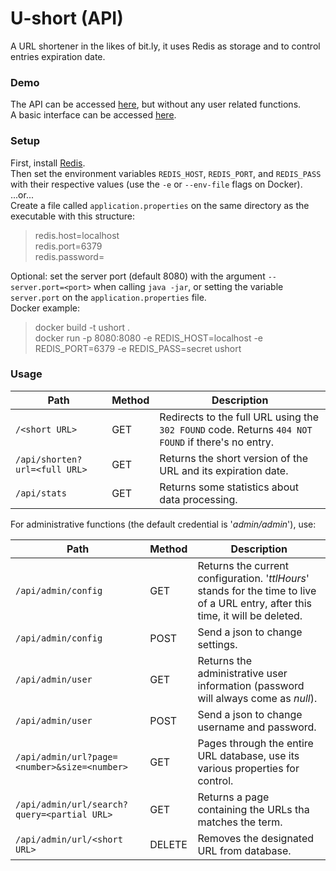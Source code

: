 # U-short (API)  
A URL shortener in the likes of bit.ly, it uses Redis as storage and to control entries expiration date.


### Demo
The API can be accessed [here](https://ushort-api.herokuapp.com/), but without any user related functions.  
A basic interface can be accessed [here](https://github.com/jbatistareis/ushort-ui).


### Setup  
First, install [Redis](https://redis.io/).  
Then set the environment variables `REDIS_HOST`, `REDIS_PORT`, and `REDIS_PASS` with their respective values (use the `-e` or `--env-file` flags on Docker).  
...or...   
Create a file called `application.properties` on the same directory as the executable with this structure:  
>redis.host=localhost  
>redis.port=6379  
>redis.password=

Optional: set the server port (default 8080) with the argument `--server.port=<port>` when calling `java -jar`, or setting the variable `server.port` on the `application.properties` file.  
Docker example:
>docker build -t ushort .  
>docker run -p 8080:8080 -e REDIS_HOST=localhost -e REDIS_PORT=6379 -e REDIS_PASS=secret ushort


### Usage  
Path|Method|Description
-|-|-
`/<short URL>`|GET|Redirects to the full URL using the `302 FOUND` code.  Returns `404 NOT FOUND` if there's no entry.
`/api/shorten?url=<full URL>`|GET|Returns the short version of the URL and its expiration date.
`/api/stats`|GET|Returns some statistics about data processing.

For administrative functions (the default credential is '_admin/admin_'), use:  

Path|Method|Description
-|-|-
`/api/admin/config`|GET|Returns the current configuration. '_ttlHours_' stands for the time to live of a URL entry, after this time, it will be deleted.
`/api/admin/config`|POST|Send a json to change settings.
`/api/admin/user`|GET|Returns the administrative user information (password will always come as _null_).
`/api/admin/user`|POST|Send a json to change username and password.
`/api/admin/url?page=<number>&size=<number>`|GET|Pages through the entire URL database, use its various properties for control.
`/api/admin/url/search?query=<partial URL>`|GET|Returns a page containing the URLs tha matches the term.
`/api/admin/url/<short URL>`|DELETE|Removes the designated URL from database.
